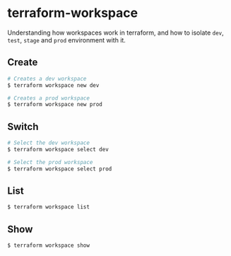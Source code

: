 # terraform-workspace

Understanding how workspaces work in terraform, and how to isolate `dev`, `test`, `stage` and `prod` environment with it.

## Create

```bash
# Creates a dev workspace
$ terraform workspace new dev

# Creates a prod workspace
$ terraform workspace new prod
```

## Switch

```bash
# Select the dev workspace
$ terraform workspace select dev

# Select the prod workspace
$ terraform workspace select prod
```

## List

```bash
$ terraform workspace list
```

## Show

```bash
$ terraform workspace show
```